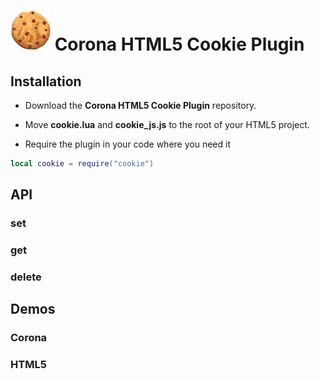 # ![logo](logo.png) Corona HTML5 Cookie Plugin

## Installation

 - Download the __Corona HTML5 Cookie Plugin__ repository.

 - Move __cookie.lua__ and __cookie_js.js__ to the root of your HTML5 project.

 - Require the plugin in your code where you need it

```lua
local cookie = require("cookie")
```

## API

### set

### get

### delete

## Demos

### Corona

### HTML5
